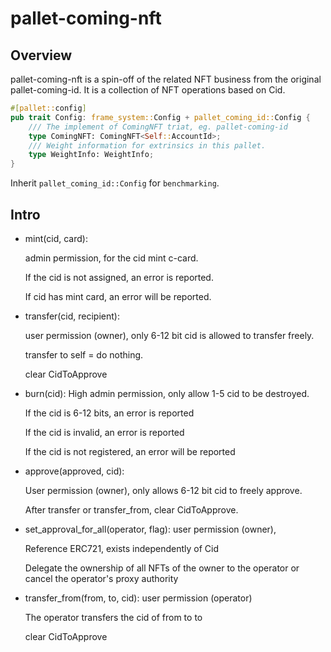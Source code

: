# pallet-coming-nft

## Overview
pallet-coming-nft is a spin-off of the related NFT business from the original pallet-coming-id.
It is a collection of NFT operations based on Cid.

```rust
#[pallet::config]
pub trait Config: frame_system::Config + pallet_coming_id::Config {
    /// The implement of ComingNFT triat, eg. pallet-coming-id
    type ComingNFT: ComingNFT<Self::AccountId>;
    /// Weight information for extrinsics in this pallet.
    type WeightInfo: WeightInfo;
}
```

Inherit `pallet_coming_id::Config` for `benchmarking`.

## Intro
- mint(cid, card):

    admin permission, for the cid mint c-card.

    If the cid is not assigned, an error is reported.

    If cid has mint card, an error will be reported.
    

- transfer(cid, recipient): 

  user permission (owner), only 6-12 bit cid is allowed to transfer freely.
    
    transfer to self = do nothing.
    
    clear CidToApprove

- burn(cid):
  High admin permission, only allow 1-5 cid to be destroyed.

  If the cid is 6-12 bits, an error is reported

  If the cid is invalid, an error is reported
    
  If the cid is not registered, an error will be reported

- approve(approved, cid):

  User permission (owner), only allows 6-12 bit cid to freely approve.

  After transfer or transfer_from, clear CidToApprove.
    
- set_approval_for_all(operator, flag):
  user permission (owner),

  Reference ERC721, exists independently of Cid

  Delegate the ownership of all NFTs of the owner to the operator or cancel the operator's proxy authority
    
- transfer_from(from, to, cid):
  user permission (operator)

  The operator transfers the cid of from to to
    
  clear CidToApprove
